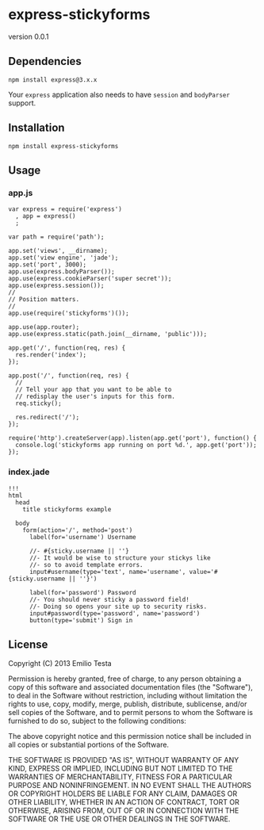 # express-stickyforms

version 0.0.1


## Dependencies

    npm install express@3.x.x

Your `express` application also needs to have `session` and `bodyParser` support.


## Installation
    npm install express-stickyforms


## Usage

### app.js

    var express = require('express')
      , app = express()
      ;
    
    var path = require('path');
    
    app.set('views', __dirname);
    app.set('view engine', 'jade');
    app.set('port', 3000);
    app.use(express.bodyParser());
    app.use(express.cookieParser('super secret'));
    app.use(express.session());
    //
    // Position matters.
    //
    app.use(require('stickyforms')());
    
    app.use(app.router);
    app.use(express.static(path.join(__dirname, 'public')));
    
    app.get('/', function(req, res) {
      res.render('index');
    });
    
    app.post('/', function(req, res) {
      //
      // Tell your app that you want to be able to
      // redisplay the user's inputs for this form.
      req.sticky();
      
      res.redirect('/');
    });
    
    require('http').createServer(app).listen(app.get('port'), function() {
      console.log('stickyforms app running on port %d.', app.get('port'));
    });


### index.jade

    !!!
    html
      head
        title stickyforms example

      body
        form(action='/', method='post')
          label(for='username') Username
          
          //- #{sticky.username || ''}
          //- It would be wise to structure your stickys like
          //- so to avoid template errors.
          input#username(type='text', name='username', value='#{sticky.username || ''}')
          
          label(for='password') Password
          //- You should never sticky a password field!
          //- Doing so opens your site up to security risks.
          input#password(type='password', name='password')
          button(type='submit') Sign in


## License

Copyright (C) 2013 Emilio Testa

Permission is hereby granted, free of charge, to any person obtaining a copy of this software and associated documentation files (the "Software"), to deal in the Software without restriction, including without limitation the rights to use, copy, modify, merge, publish, distribute, sublicense, and/or sell copies of the Software, and to permit persons to whom the Software is furnished to do so, subject to the following conditions:

The above copyright notice and this permission notice shall be included in all copies or substantial portions of the Software.

THE SOFTWARE IS PROVIDED "AS IS", WITHOUT WARRANTY OF ANY KIND, EXPRESS OR IMPLIED, INCLUDING BUT NOT LIMITED TO THE WARRANTIES OF MERCHANTABILITY, FITNESS FOR A PARTICULAR PURPOSE AND NONINFRINGEMENT. IN NO EVENT SHALL THE AUTHORS OR COPYRIGHT HOLDERS BE LIABLE FOR ANY CLAIM, DAMAGES OR OTHER LIABILITY, WHETHER IN AN ACTION OF CONTRACT, TORT OR OTHERWISE, ARISING FROM, OUT OF OR IN CONNECTION WITH THE SOFTWARE OR THE USE OR OTHER DEALINGS IN THE SOFTWARE.


